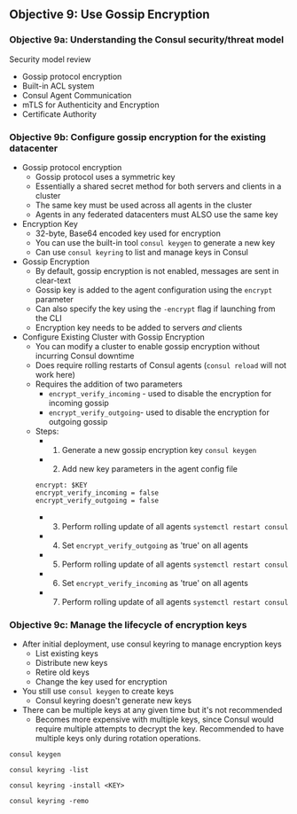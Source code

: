 ## Objective 9: Use Gossip Encryption

### Objective 9a: Understanding the Consul security/threat model
Security model review
- Gossip protocol encryption
- Built-in ACL system
- Consul Agent Communication
- mTLS for Authenticity and Encryption
- Certificate Authority

### Objective 9b: Configure gossip encryption for the existing datacenter
- Gossip protocol encryption
    - Gossip protocol uses a symmetric key
    - Essentially a shared secret method for both servers and clients in a cluster
    - The same key must be used across all agents in the cluster
    - Agents in any federated datacenters must ALSO use the same key
- Encryption Key
    - 32-byte, Base64 encoded key used for encryption
    - You can use the built-in tool `consul keygen` to generate a new key
    - Can use `consul keyring` to list and manage keys in Consul
- Gossip Encryption
    - By default, gossip encryption is not enabled, messages are sent in clear-text
    - Gossip key is added to the agent configuration using the `encrypt` parameter
    - Can also specify the key using the `-encrypt` flag if launching from the CLI
    -  Encryption key needs to be added to servers _and_ clients
- Configure Existing Cluster with Gossip Encryption
    - You can modify a cluster to enable gossip encryption without incurring Consul downtime
    - Does require rolling restarts of Consul agents (`consul reload` will not work here)
    - Requires the addition of two parameters
        - `encrypt_verify_incoming` - used to disable the encryption for incoming gossip
        - `encrypt_verify_outgoing`- used to disable the encryption for outgoing gossip
    - Steps:
        - 1. Generate a new gossip encryption key `consul keygen`
        - 2. Add new key parameters in the agent config file
        ```
        encrypt: $KEY
        encrypt_verify_incoming = false
        encrypt_verify_outgoing = false
        ```
        - 3. Perform rolling update of all agents `systemctl restart consul`
        - 4. Set `encrypt_verify_outgoing` as 'true' on all agents
        - 5. Perform rolling update of all agents `systemctl restart consul`
        - 6. Set `encrypt_verify_incoming` as 'true' on all agents
        - 7. Perform rolling update of all agents `systemctl restart consul`

### Objective 9c: Manage the lifecycle of encryption keys
- After initial deployment, use consul keyring to manage encryption keys
    - List existing keys
    - Distribute new keys
    - Retire old keys
    - Change the key used for encryption
- You still use `consul keygen` to create keys
    - Consul keyring doesn't generate new keys
- There can be multiple keys at any given time but it's not recommended
    - Becomes more expensive with multiple keys, since Consul would require multiple attempts to decrypt the key. Recommended to have multiple keys only during rotation operations.
```
consul keygen

consul keyring -list

consul keyring -install <KEY>

consul keyring -remo
```
